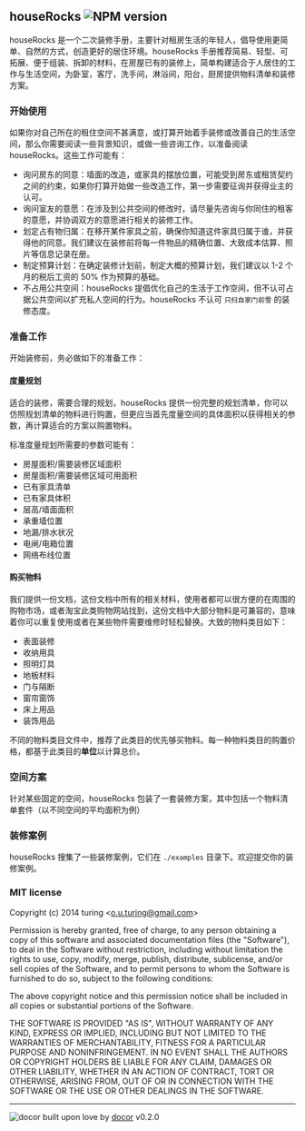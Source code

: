 ## houseRocks ![NPM version](https://img.shields.io/npm/v/houserocks.svg?style=flat)

houseRocks 是一个二次装修手册，主要针对租房生活的年轻人，倡导使用更简单、自然的方式，创造更好的居住环境。houseRocks 手册推荐简易、轻型、可拓展、便于组装、拆卸的材料，在房屋已有的装修上，简单构建适合于人居住的工作与生活空间，为卧室，客厅，洗手间，淋浴间，阳台，厨房提供物料清单和装修方案。

### 开始使用

如果你对自己所在的租住空间不甚满意，或打算开始着手装修或改善自己的生活空间，那么你需要阅读一些背景知识，或做一些咨询工作，以准备阅读 houseRocks。这些工作可能有：

- 询问房东的同意：墙面的改造，或家具的摆放位置，可能受到房东或租赁契约之间的约束，如果你打算开始做一些改造工作，第一步需要征询并获得业主的认可。
- 询问室友的意愿：在涉及到公共空间的修改时，请尽量先咨询与你同住的租客的意愿，并协调双方的意愿进行相关的装修工作。
- 划定占有物归属：在移开某件家具之前，确保你知道这件家具归属于谁，并获得他的同意。我们建议在装修前将每一件物品的精确位置、大致成本估算、照片等信息记录在册。
- 制定预算计划：在确定装修计划前，制定大概的预算计划，我们建议以 1-2 个月的税后工资的 50% 作为预算的基础。
- 不占用公共空间：houseRocks 提倡优化自己的生活于工作空间，但不认可占据公共空间以扩充私人空间的行为。houseRocks 不认可 `只扫自家门前雪` 的装修态度。

### 准备工作

开始装修前，务必做如下的准备工作：

#### 度量规划

适合的装修，需要合理的规划，houseRocks 提供一份完整的规划清单，你可以仿照规划清单的物料进行购置，但更应当首先度量空间的具体面积以获得相关的参数，再计算适合的方案以购置物料。

标准度量规划所需要的参数可能有：

- 房屋面积/需要装修区域面积
- 房屋面积/需要装修区域可用面积
- 已有家具清单
- 已有家具体积
- 层高/墙面面积
- 承重墙位置
- 地漏/排水状况
- 电闸/电箱位置
- 网络布线位置

#### 购买物料

我们提供一份文档，这份文档中所有的相关材料，使用者都可以很方便的在周围的购物市场，或者淘宝此类购物网站找到，这份文档中大部分物料是可兼容的，意味着你可以重复使用或者在某些物件需要维修时轻松替换。大致的物料类目如下：

- 表面装修
- 收纳用具
- 照明灯具
- 地板材料
- 门与隔断
- 窗帘窗饰
- 床上用品
- 装饰用品

不同的物料类目文件中，推荐了此类目的优先够买物料。每一种物料类目的购置价格，都基于此类目的**单位**以计算总价。

### 空间方案

针对某些固定的空间，houseRocks 包装了一套装修方案，其中包括一个物料清单套件（以不同空间的平均面积为例）

### 装修案例

houseRocks 搜集了一些装修案例，它们在 `./examples` 目录下。欢迎提交你的装修案例。

### MIT license
Copyright (c) 2014 turing &lt;o.u.turing@gmail.com&gt;

Permission is hereby granted, free of charge, to any person obtaining a copy
of this software and associated documentation files (the &quot;Software&quot;), to deal
in the Software without restriction, including without limitation the rights
to use, copy, modify, merge, publish, distribute, sublicense, and/or sell
copies of the Software, and to permit persons to whom the Software is
furnished to do so, subject to the following conditions:

The above copyright notice and this permission notice shall be included in
all copies or substantial portions of the Software.

THE SOFTWARE IS PROVIDED &quot;AS IS&quot;, WITHOUT WARRANTY OF ANY KIND, EXPRESS OR
IMPLIED, INCLUDING BUT NOT LIMITED TO THE WARRANTIES OF MERCHANTABILITY,
FITNESS FOR A PARTICULAR PURPOSE AND NONINFRINGEMENT. IN NO EVENT SHALL THE
AUTHORS OR COPYRIGHT HOLDERS BE LIABLE FOR ANY CLAIM, DAMAGES OR OTHER
LIABILITY, WHETHER IN AN ACTION OF CONTRACT, TORT OR OTHERWISE, ARISING FROM,
OUT OF OR IN CONNECTION WITH THE SOFTWARE OR THE USE OR OTHER DEALINGS IN
THE SOFTWARE.

---
![docor](https://raw.githubusercontent.com/turingou/docor/master/docor.png)
built upon love by [docor](https://github.com/turingou/docor.git) v0.2.0

